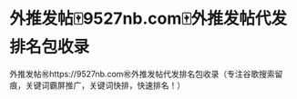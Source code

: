 # 外推发帖🀄️9527nb.com🀄️外推发帖代发排名包收录

外推发帖㊗️https://9527nb.com㊗️外推发帖代发排名包收录（专注谷歌搜索留痕，关键词霸屏推广，关键词快排，快速排名！）